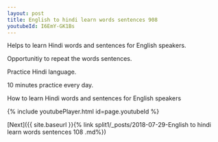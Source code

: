 ```yaml
---
layout: post
title: English to hindi learn words sentences 908 
youtubeId: I6EmY-GK1Bs
---
```

 
 
Helps to learn Hindi words and sentences for English speakers.

Opportunitiy to repeat the words sentences. 

Practice Hindi language. 
 
10 minutes practice every day. 
 
How to learn Hindi words and sentences for English speakers 
 
{% include youtubePlayer.html id=page.youtubeId %}
 
 
[Next]({{ site.baseurl }}{% link  split1/_posts/2018-07-29-English to hindi learn words sentences 108 .md%})
 
